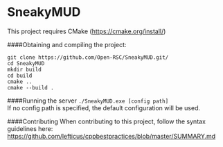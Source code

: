 # SneakyMUD

This project requires CMake (https://cmake.org/install/)

####Obtaining and compiling the project:
```
git clone https://github.com/Open-RSC/SneakyMUD.git/
cd SneakyMUD
mkdir build
cd build
cmake ..
cmake --build .
```

####Running the server
`./SneakyMUD.exe [config path]`<br/>
If no config path is specified, the default configuration will be used.

####Contributing
When contributing to this project, follow the syntax guidelines here:<br/>
https://github.com/lefticus/cppbestpractices/blob/master/SUMMARY.md
